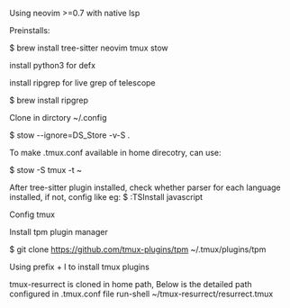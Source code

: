 Using neovim >=0.7 with native lsp

Preinstalls:

$ brew install tree-sitter neovim tmux stow

install python3 for defx

install ripgrep for live grep of telescope

$ brew install ripgrep

Clone in dirctory ~/.config

$ stow --ignore=DS_Store -v-S .

To make .tmux.conf available in home direcotry, can use:

$ stow -S tmux -t ~

After tree-sitter plugin installed, check whether parser for each language installed, if not, config like eg:
$ :TSInstall javascript

Config tmux

Install tpm plugin manager

$ git clone https://github.com/tmux-plugins/tpm ~/.tmux/plugins/tpm

Using prefix + I to install tmux plugins

tmux-resurrect is cloned in home path, Below is the detailed path configured in .tmux.conf file
run-shell ~/tmux-resurrect/resurrect.tmux

